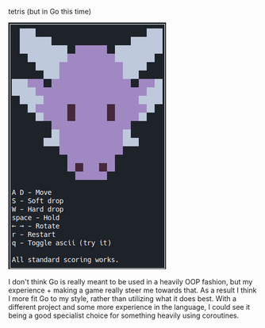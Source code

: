 tetris (but in Go this time)

![mainmenu](https://github.com/CrunchyDuck/tetris2/blob/master/mainmenu.png?raw=true)

I don't think Go is really meant to be used in a heavily OOP fashion, but my experience + making a game really steer me towards that. As a result I think I more fit Go to my style, rather than utilizing what it does best.
With a different project and some more experience in the language, I could see it being a good specialist choice for something heavily using coroutines.
